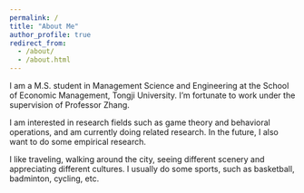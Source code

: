 ```yaml
---
permalink: /
title: "About Me"
author_profile: true
redirect_from: 
  - /about/
  - /about.html
---
```


I am a M.S. student in Management Science and Engineering at the School of Economic Management, Tongji University. I’m fortunate to work under the supervision of Professor Zhang.

I am interested in research fields such as game theory and behavioral operations, and am currently doing related research. In the future, I also want to do some empirical research.

I like traveling, walking around the city, seeing different scenery and appreciating different cultures. I usually do some sports, such as basketball, badminton, cycling, etc.
